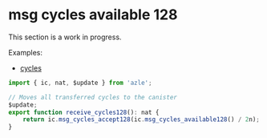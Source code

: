 # msg cycles available 128

This section is a work in progress.

Examples:

-   [cycles](https://github.com/demergent-labs/azle/tree/main/examples/cycles)

```typescript
import { ic, nat, $update } from 'azle';

// Moves all transferred cycles to the canister
$update;
export function receive_cycles128(): nat {
    return ic.msg_cycles_accept128(ic.msg_cycles_available128() / 2n);
}
```
